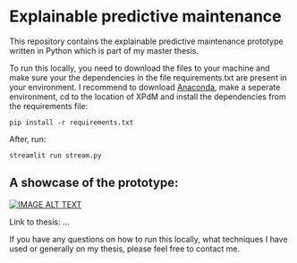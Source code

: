 # Explainable predictive maintenance

This repository contains the explainable predictive maintenance prototype written in Python which is part of my master thesis. 

To run this locally, you need to download the files to your machine and make sure your the dependencies in the file requirements.txt are present in your environment. I recommend to download [Anaconda](https://www.anaconda.com/distribution/), make a seperate environment, cd to the location of XPdM and install the dependencies from the requirements file:

```
pip install -r requirements.txt
```

After, run:

```
streamlit run stream.py
```

## A showcase of the prototype:
[![IMAGE ALT TEXT](http://img.youtube.com/vi/jIE71_DeAFk/0.jpg)](http://www.youtube.com/watch?v=jIE71_DeAFk "Explainable predictive maintenance")


Link to thesis: ...


If you have any questions on how to run this locally, what techniques I have used or generally on my thesis, please feel free to contact me.
